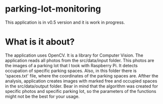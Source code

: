 # parking-lot-monitoring
This application is in v0.5 version and it is work in progress.

# What is it about?
The application uses OpenCV. It is a library for Computer Vision. 
The application reads all photos from the src/data/input folder. This photos are the images of a parking lot that I took with Raspberry Pi. It detects occupation of specific parking spaces. Also, in this folder there is 'spaces.txt' file, where the coordinates of the parking spaces are.  Afther the analysis, application creates images with marked free and occupied spaces in the src/data/output folder. Bear in mind that the algorithm was created for specific photos and specific parking lot, so the parameters of the functions might not be the best for your usage. 


